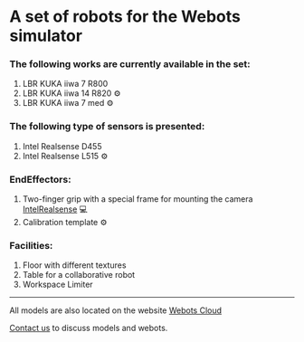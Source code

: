 # A set of robots for the Webots simulator

### The following works are currently available in the set:

1. LBR KUKA iiwa 7 R800
2. LBR KUKA iiwa 14 R820 :gear:
3. LBR KUKA iiwa 7 med :gear:

### The following type of sensors is presented:

1. Intel Realsense D455 
2. Intel Realsense L515 :gear:

### EndEffectors:

1. Two-finger grip with a special frame for mounting the camera [IntelRealsense](https://www.intelrealsense.com/) :computer:
2. Calibration template :gear:

### Facilities:

1. Floor with different textures
2. Table for a collaborative robot
3. Workspace Limiter

---
All models are also located on the website [Webots Cloud](https://webots.cloud/proto)

[Contact us](mailto:grabardm@ml-dev.ru) to discuss models and webots.